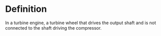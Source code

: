 # Definition

In a turbine engine, a turbine wheel that drives the output shaft and is
not connected to the shaft driving the compressor.

